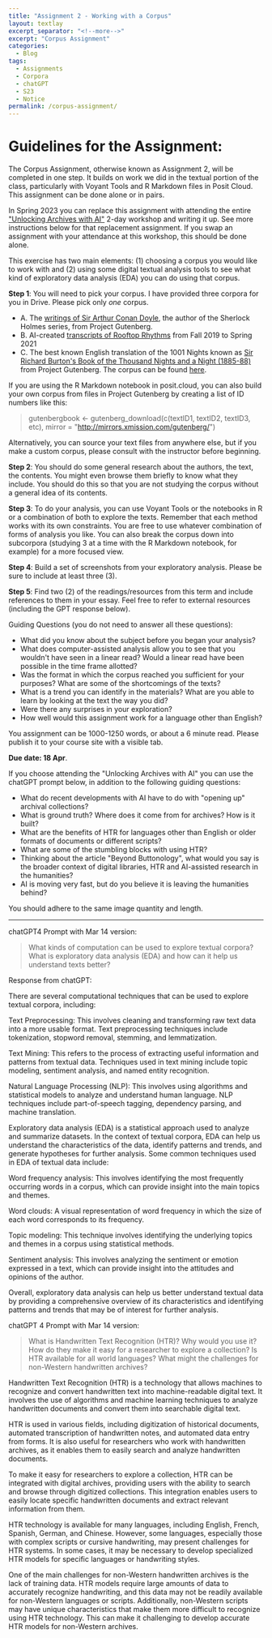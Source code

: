 ```yaml
---
title: "Assignment 2 - Working with a Corpus"
layout: textlay
excerpt_separator: "<!--more-->"
excerpt: "Corpus Assignment"
categories:
  - Blog
tags:
  - Assignments
  - Corpora
  - chatGPT
  - S23
  - Notice
permalink: /corpus-assignment/
---
```



# Guidelines for the Assignment: 

The Corpus Assignment, otherwise known as Assignment 2, will be completed in one step. It builds on work we did in the textual portion of the class, particularly with Voyant Tools and R Markdown files in Posit Cloud. This assignment can be done alone or in pairs.

In Spring 2023 you can replace this assignment with attending the entire ["Unlocking Archives with AI"](https://www.hrf-arabworld.org/events/2023/unlocking-archives-with-ai) 2-day workshop and writing it up. See more instructions below for that replacement assignment. If you swap an assignment with your attendance at this workshop, this should be done alone. 

This exercise has two main elements: (1) choosing a corpus you would like to work with and (2) using some digital textual analysis tools to see what kind of exploratory data analysis (EDA) you can do using that corpus. 

**Step 1**: You will need to pick your corpus. I have provided three corpora for you in Drive. Please pick only *one* corpus.

- A. The [writings of Sir Arthur Conan Doyle](https://drive.google.com/drive/folders/1ia34McO83qurEotip_6X-BpZI7rO8eeW?usp=share_link), the author of the Sherlock Holmes series, from Project Gutenberg. 
- B. AI-created [transcripts of Rooftop Rhythms](https://drive.google.com/drive/folders/1ZOH04mtk2GGnxRxh6lyIjMDAyVci4Nqf?usp=share_link) from Fall 2019 to Spring 2021
- C. The best known English translation of the 1001 Nights known as [Sir Richard Burton's Book of the Thousand Nights and a Night (1885-88)](https://en.wikipedia.org/wiki/The_Book_of_the_Thousand_Nights_and_a_Night) from Project Gutenberg. The corpus can be found [here]().

If you are using the R Markdown notebook in posit.cloud, you can also build your own corpus from files in Project Gutenberg by creating a list of ID numbers like this: 

> gutenbergbook <- gutenberg_download(c(textID1, textID2, textID3, etc), mirror = "http://mirrors.xmission.com/gutenberg/")

Alternatively, you can source your text files from anywhere else, but if you make a custom corpus, please consult with the instructor before beginning.

**Step 2**: You should do some general research about the authors, the text, the contents. You might even browse them briefly to know what they include. You should do this so that you are not studying the corpus without a general idea of its contents. 

**Step 3**: To do your analysis, you can use Voyant Tools or the notebooks in R or a combination of both to explore the texts. Remember that each method works with its own constraints. You are free to use whatever combination of forms of analysis you like. You can also break the corpus down into subcorpora (studying 3 at a time with the R Markdown notebook, for example) for a more focused view. 

**Step 4**: Build a set of screenshots from your exploratory analysis. Please be sure to include at least three (3). 

**Step 5**: Find two (2) of the readings/resources from this term and include references to them in your essay. Feel free to refer to external resources (including the GPT response below).

Guiding Questions (you do not need to answer all these questions):

- What did you know about the subject before you began your analysis? 
- What does computer-assisted analysis allow you to see that you wouldn't have seen in a linear read? Would a linear read have been possible in the time frame allotted? 
- Was the format in which the corpus reached you sufficient for your purposes? What are some of the shortcomings of the texts? 
- What is a trend you can identify in the materials? What are you able to learn by looking at the text the way you did? 
- Were there any surprises in your exploration? 
- How well would this assignment work for a language other than English?


You assignment can be 1000-1250 words, or about a 6 minute read. Please publish it to your course site with a visible tab. 

**Due date: 18 Apr**.


If you choose attending the "Unlocking Archives with AI" you can use the chatGPT prompt below, in addition to the following guiding questions:

- What do recent developments with AI have to do with "opening up" archival collections? 
- What is ground truth? Where does it come from for archives? How is it built? 
- What are the benefits of HTR for languages other than English or older formats of documents or different scripts? 
- What are some of the stumbling blocks with using HTR?
- Thinking about the article "Beyond Buttonology", what would you say is the broader context of digital libraries, HTR and AI-assisted research in the humanities? 
- AI is moving very fast, but do you believe it is leaving the humanities behind? 

You should adhere to the same image quantity and length. 

-----

chatGPT4 Prompt with Mar 14 version: 

> What kinds of computation can be used to explore textual corpora? What is exploratory data analysis (EDA) and how can it help us understand texts better?

Response from chatGPT:

There are several computational techniques that can be used to explore textual corpora, including:

Text Preprocessing: This involves cleaning and transforming raw text data into a more usable format. Text preprocessing techniques include tokenization, stopword removal, stemming, and lemmatization.

Text Mining: This refers to the process of extracting useful information and patterns from textual data. Techniques used in text mining include topic modeling, sentiment analysis, and named entity recognition.

Natural Language Processing (NLP): This involves using algorithms and statistical models to analyze and understand human language. NLP techniques include part-of-speech tagging, dependency parsing, and machine translation.

Exploratory data analysis (EDA) is a statistical approach used to analyze and summarize datasets. In the context of textual corpora, EDA can help us understand the characteristics of the data, identify patterns and trends, and generate hypotheses for further analysis. Some common techniques used in EDA of textual data include:

Word frequency analysis: This involves identifying the most frequently occurring words in a corpus, which can provide insight into the main topics and themes.

Word clouds: A visual representation of word frequency in which the size of each word corresponds to its frequency.

Topic modeling: This technique involves identifying the underlying topics and themes in a corpus using statistical methods.

Sentiment analysis: This involves analyzing the sentiment or emotion expressed in a text, which can provide insight into the attitudes and opinions of the author.

Overall, exploratory data analysis can help us better understand textual data by providing a comprehensive overview of its characteristics and identifying patterns and trends that may be of interest for further analysis.


chatGPT 4 Prompt with Mar 14 version:

> What is Handwritten Text Recognition (HTR)? Why would you use it? How do they make it easy for a researcher to explore a collection? Is HTR available for all  world languages? What might the challenges for non-Western handwritten archives? 

Handwritten Text Recognition (HTR) is a technology that allows machines to recognize and convert handwritten text into machine-readable digital text. It involves the use of algorithms and machine learning techniques to analyze handwritten documents and convert them into searchable digital text.

HTR is used in various fields, including digitization of historical documents, automated transcription of handwritten notes, and automated data entry from forms. It is also useful for researchers who work with handwritten archives, as it enables them to easily search and analyze handwritten documents.

To make it easy for researchers to explore a collection, HTR can be integrated with digital archives, providing users with the ability to search and browse through digitized collections. This integration enables users to easily locate specific handwritten documents and extract relevant information from them.

HTR technology is available for many languages, including English, French, Spanish, German, and Chinese. However, some languages, especially those with complex scripts or cursive handwriting, may present challenges for HTR systems. In some cases, it may be necessary to develop specialized HTR models for specific languages or handwriting styles.

One of the main challenges for non-Western handwritten archives is the lack of training data. HTR models require large amounts of data to accurately recognize handwriting, and this data may not be readily available for non-Western languages or scripts. Additionally, non-Western scripts may have unique characteristics that make them more difficult to recognize using HTR technology. This can make it challenging to develop accurate HTR models for non-Western archives.